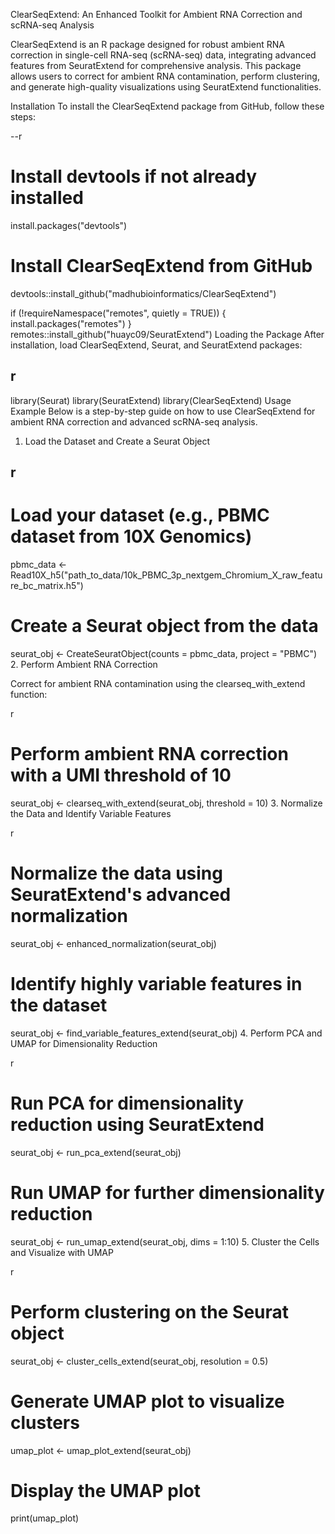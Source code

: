 ClearSeqExtend: An Enhanced Toolkit for Ambient RNA Correction and scRNA-seq Analysis

ClearSeqExtend is an R package designed for robust ambient RNA correction in single-cell RNA-seq (scRNA-seq) data, integrating advanced features from SeuratExtend for comprehensive analysis. This package allows users to correct for ambient RNA contamination, perform clustering, and generate high-quality visualizations using SeuratExtend functionalities.

Installation
To install the ClearSeqExtend package from GitHub, follow these steps:

--r

# Install devtools if not already installed
install.packages("devtools")

# Install ClearSeqExtend from GitHub
devtools::install_github("madhubioinformatics/ClearSeqExtend")

if (!requireNamespace("remotes", quietly = TRUE)) {
    install.packages("remotes")
}
remotes::install_github("huayc09/SeuratExtend")
Loading the Package
After installation, load ClearSeqExtend, Seurat, and SeuratExtend packages:

r
--
library(Seurat)
library(SeuratExtend)
library(ClearSeqExtend)
Usage Example
Below is a step-by-step guide on how to use ClearSeqExtend for ambient RNA correction and advanced scRNA-seq analysis.

1. Load the Dataset and Create a Seurat Object

r
--
# Load your dataset (e.g., PBMC dataset from 10X Genomics)
pbmc_data <- Read10X_h5("path_to_data/10k_PBMC_3p_nextgem_Chromium_X_raw_feature_bc_matrix.h5")

# Create a Seurat object from the data
seurat_obj <- CreateSeuratObject(counts = pbmc_data, project = "PBMC")
2. Perform Ambient RNA Correction

Correct for ambient RNA contamination using the clearseq_with_extend function:

r

# Perform ambient RNA correction with a UMI threshold of 10
seurat_obj <- clearseq_with_extend(seurat_obj, threshold = 10)
3. Normalize the Data and Identify Variable Features

r

# Normalize the data using SeuratExtend's advanced normalization
seurat_obj <- enhanced_normalization(seurat_obj)

# Identify highly variable features in the dataset
seurat_obj <- find_variable_features_extend(seurat_obj)
4. Perform PCA and UMAP for Dimensionality Reduction

r

# Run PCA for dimensionality reduction using SeuratExtend
seurat_obj <- run_pca_extend(seurat_obj)

# Run UMAP for further dimensionality reduction
seurat_obj <- run_umap_extend(seurat_obj, dims = 1:10)
5. Cluster the Cells and Visualize with UMAP

r

# Perform clustering on the Seurat object
seurat_obj <- cluster_cells_extend(seurat_obj, resolution = 0.5)

# Generate UMAP plot to visualize clusters
umap_plot <- umap_plot_extend(seurat_obj)

# Display the UMAP plot
print(umap_plot)
